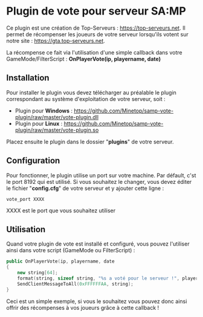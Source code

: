 # Plugin de vote pour serveur SA:MP

Ce plugin est une création de Top-Serveurs : https://top-serveurs.net. Il permet de récompenser les joueurs de votre serveur lorsqu'ils votent sur notre site : https://gta.top-serveurs.net.

La récompense ce fait via l'utilisation d'une simple callback dans votre GameMode/FilterScript : **OnPlayerVote(ip, playername, date)**

## Installation

Pour installer le plugin vous devez télécharger au préalable le plugin correspondant au système d'exploitation de votre serveur, soit :
- Plugin pour **Windows** : https://github.com/Minetop/samp-vote-plugin/raw/master/vote-plugin.dll
- Plugin pour **Linux** : https://github.com/Minetop/samp-vote-plugin/raw/master/vote-plugin.so

Placez ensuite le plugin dans le dossier "**plugins**" de votre serveur.

## Configuration

Pour fonctionner, le plugin utilise un port sur votre machine. Par défault, c'st le port 8192 qui est utilisé. Si vous souhaitez le changer, vous devez éditer le fichier "**config.cfg**" de votre serveur et y ajouter cette ligne :

```
vote_port XXXX 
```
XXXX est le port que vous souhaitez utiliser

## Utilisation

Quand votre plugin de vote est installé et configuré, vous pouvez l'utiliser ainsi dans votre script (GameMode ou FilterScript) :

```c++
public OnPlayerVote(ip, playername, date
{
    new string[64];
    format(string, sizeof string, "%s a voté pour le serveur !", playername);
    SendClientMessageToAll(0xFFFFFFAA, string);
}
```

Ceci est un simple exemple, si vous le souhaitez vous pouvez donc ainsi offrir des récompenses à vos joueurs grâce à cette callback !
